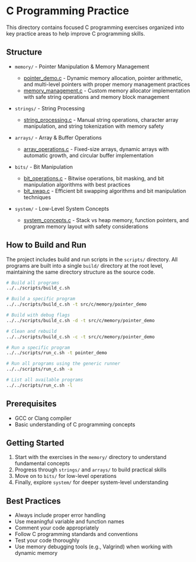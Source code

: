 # C Programming Practice

This directory contains focused C programming exercises organized into key practice areas to help improve C programming skills.

## Structure

- `memory/` - Pointer Manipulation & Memory Management
  - [pointer_demo.c](memory/pointer_demo.c) - Dynamic memory allocation, pointer arithmetic, and multi-level pointers with proper memory management practices
  - [memory_management.c](memory/memory_management.c) - Custom memory allocator implementation with safe string operations and memory block management

- `strings/` - String Processing
  - [string_processing.c](strings/string_processing.c) - Manual string operations, character array manipulation, and string tokenization with memory safety

- `arrays/` - Array & Buffer Operations
  - [array_operations.c](arrays/array_operations.c) - Fixed-size arrays, dynamic arrays with automatic growth, and circular buffer implementation

- `bits/` - Bit Manipulation
  - [bit_operations.c](bits/bit_operations.c) - Bitwise operations, bit masking, and bit manipulation algorithms with best practices
  - [bit_swap.c](bits/bit_swap.c) - Efficient bit swapping algorithms and bit manipulation techniques

- `system/` - Low-Level System Concepts
  - [system_concepts.c](system/system_concepts.c) - Stack vs heap memory, function pointers, and program memory layout with safety considerations

## How to Build and Run

The project includes build and run scripts in the `scripts/` directory. All programs are built into a single `build/` directory at the root level, maintaining the same directory structure as the source code.

```bash
# Build all programs
../../scripts/build_c.sh

# Build a specific program
../../scripts/build_c.sh -t src/c/memory/pointer_demo

# Build with debug flags
../../scripts/build_c.sh -d -t src/c/memory/pointer_demo

# Clean and rebuild
../../scripts/build_c.sh -c -t src/c/memory/pointer_demo

# Run a specific program
../../scripts/run_c.sh -t pointer_demo

# Run all programs using the generic runner
../../scripts/run_c.sh -a

# List all available programs
../../scripts/run_c.sh -l
```

## Prerequisites

- GCC or Clang compiler
- Basic understanding of C programming concepts

## Getting Started

1. Start with the exercises in the `memory/` directory to understand fundamental concepts
2. Progress through `strings/` and `arrays/` to build practical skills
3. Move on to `bits/` for low-level operations
4. Finally, explore `system/` for deeper system-level understanding

## Best Practices

- Always include proper error handling
- Use meaningful variable and function names
- Comment your code appropriately
- Follow C programming standards and conventions
- Test your code thoroughly
- Use memory debugging tools (e.g., Valgrind) when working with dynamic memory 